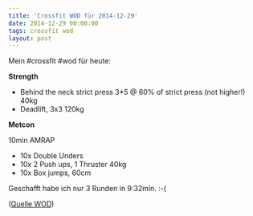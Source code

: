 ```yaml
---
title: 'Crossfit WOD für 2014-12-29'
date: 2014-12-29 00:00:00 
tags: crossfit wod
layout: post
---
```

Mein #crossfit #wod für heute:

**Strength**

* Behind the neck strict press 3*5 @ 60% of strict press (not higher!) 40kg
* Deadlift, 3x3 120kg

**Metcon**

10min AMRAP

* 10x Double Unders
* 10x 2 Push ups, 1 Thruster 40kg
* 10x Box jumps, 60cm

Geschafft habe ich nur 3 Runden in 9:32min. :-(

([Quelle WOD][0])

[0]: http://www.crossfithh.de/workouts--news/workout-monday50

